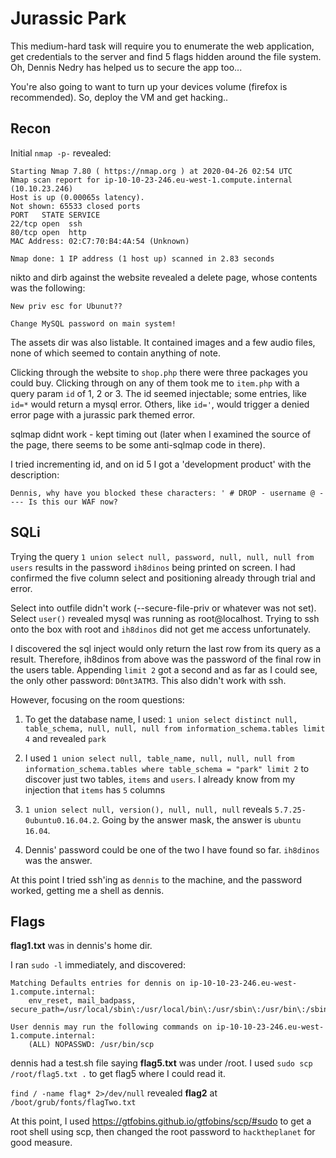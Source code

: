 # Jurassic Park

This medium-hard task will require you to enumerate the web application, get credentials to the server and find 5 flags hidden around the file system. Oh, Dennis Nedry has helped us to secure the app too...

You're also going to want to turn up your devices volume (firefox is recommended). So, deploy the VM and get hacking..

## Recon

Initial `nmap -p-` revealed:

```
Starting Nmap 7.80 ( https://nmap.org ) at 2020-04-26 02:54 UTC
Nmap scan report for ip-10-10-23-246.eu-west-1.compute.internal (10.10.23.246)
Host is up (0.00065s latency).
Not shown: 65533 closed ports
PORT   STATE SERVICE
22/tcp open  ssh
80/tcp open  http
MAC Address: 02:C7:70:B4:4A:54 (Unknown)

Nmap done: 1 IP address (1 host up) scanned in 2.83 seconds
```

nikto and dirb against the website revealed a delete page, whose contents was the following:

```
New priv esc for Ubunut??

Change MySQL password on main system!
```

The assets dir was also listable. It contained images and a few audio files, none of which seemed to contain anything of note.

Clicking through the website to `shop.php` there were three packages you could buy. Clicking through on any of them took me to `item.php` with a query param `id` of 1, 2 or 3. The id seemed injectable; some entries, like `id=*` would return a mysql error. Others, like `id='`, would trigger a denied error page with a jurassic park themed error.

sqlmap didnt work - kept timing out (later when I examined the source of the page, there seems to be some anti-sqlmap code in there).

I tried incrementing id, and on id 5 I got a 'development product' with the description:

```
Dennis, why have you blocked these characters: ' # DROP - username @ ---- Is this our WAF now?
```

## SQLi

Trying the query `1 union select null, password, null, null, null from users` results in the password `ih8dinos` being printed on screen. I had confirmed the five column select and positioning already through trial and error.

Select into outfile didn't work (--secure-file-priv or whatever was not set). Select `user()` revealed mysql was running as root@localhost. Trying to ssh onto the box with root and `ih8dinos` did not get me access unfortunately.

I discovered the sql inject would only return the last row from its query as a result. Therefore, ih8dinos from above was the password of the final row in the users table. Appending `limit 2` got a second and as far as I could see, the only other password: `D0nt3ATM3`. This also didn't work with ssh.

However, focusing on the room questions:

1. To get the database name, I used: `1 union select distinct null, table_schema, null, null, null from information_schema.tables limit 4` and revealed `park`

2. I used `1 union select null, table_name, null, null, null from information_schema.tables where table_schema = "park" limit 2` to discover just two tables, `items` and `users`. I already know from my injection that `items` has `5` columns

3. `1 union select null, version(), null, null, null` reveals `5.7.25-0ubuntu0.16.04.2`. Going by the answer mask, the answer is `ubuntu 16.04`.

4. Dennis' password could be one of the two I have found so far. `ih8dinos` was the answer.

At this point I tried ssh'ing as `dennis` to the machine, and the password worked, getting me a shell as dennis.

## Flags

**flag1.txt** was in dennis's home dir.

I ran `sudo -l` immediately, and discovered:

```
Matching Defaults entries for dennis on ip-10-10-23-246.eu-west-1.compute.internal:
    env_reset, mail_badpass, secure_path=/usr/local/sbin\:/usr/local/bin\:/usr/sbin\:/usr/bin\:/sbin\:/bin\:/snap/bin

User dennis may run the following commands on ip-10-10-23-246.eu-west-1.compute.internal:
    (ALL) NOPASSWD: /usr/bin/scp
```

dennis had a test.sh file saying **flag5.txt** was under /root. I used `sudo scp /root/flag5.txt .` to get flag5 where I could read it.

`find / -name flag* 2>/dev/null` revealed **flag2** at `/boot/grub/fonts/flagTwo.txt`

At this point, I used https://gtfobins.github.io/gtfobins/scp/#sudo to get a root shell using scp, then changed the root password to `hacktheplanet` for good measure.


